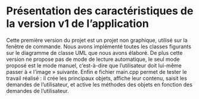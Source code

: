 # Présentation des caractéristiques de la version v1 de l’application

Cette première version du projet est un projet non graphique, utilisé sur la fenêtre de commande. Nous avons implémenté toutes les classes figurants sur le diagramme de classe UML que nous avons élaboré. De plus cette version ne propose pas de mode de lecture automatique, le seul mode proposé est le mode manuel, c’est-à-dire que l’utilisateur doit lui-même passer à « l’image » suivante. Enfin e fichier main.cpp permet de tester le travail réalisé : il crée les principaux objets, affiche leur contenu, saisit les demandes de l’utilisateur, et active les méthodes des objets en fonction des demandes de l’utilisateur.
